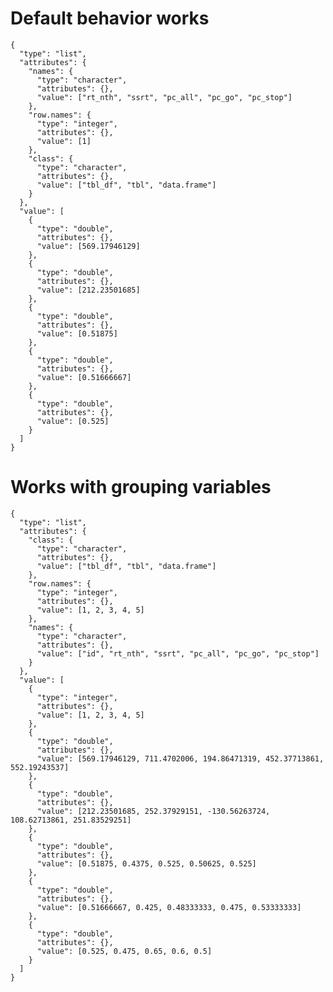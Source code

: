 # Default behavior works

    {
      "type": "list",
      "attributes": {
        "names": {
          "type": "character",
          "attributes": {},
          "value": ["rt_nth", "ssrt", "pc_all", "pc_go", "pc_stop"]
        },
        "row.names": {
          "type": "integer",
          "attributes": {},
          "value": [1]
        },
        "class": {
          "type": "character",
          "attributes": {},
          "value": ["tbl_df", "tbl", "data.frame"]
        }
      },
      "value": [
        {
          "type": "double",
          "attributes": {},
          "value": [569.17946129]
        },
        {
          "type": "double",
          "attributes": {},
          "value": [212.23501685]
        },
        {
          "type": "double",
          "attributes": {},
          "value": [0.51875]
        },
        {
          "type": "double",
          "attributes": {},
          "value": [0.51666667]
        },
        {
          "type": "double",
          "attributes": {},
          "value": [0.525]
        }
      ]
    }

# Works with grouping variables

    {
      "type": "list",
      "attributes": {
        "class": {
          "type": "character",
          "attributes": {},
          "value": ["tbl_df", "tbl", "data.frame"]
        },
        "row.names": {
          "type": "integer",
          "attributes": {},
          "value": [1, 2, 3, 4, 5]
        },
        "names": {
          "type": "character",
          "attributes": {},
          "value": ["id", "rt_nth", "ssrt", "pc_all", "pc_go", "pc_stop"]
        }
      },
      "value": [
        {
          "type": "integer",
          "attributes": {},
          "value": [1, 2, 3, 4, 5]
        },
        {
          "type": "double",
          "attributes": {},
          "value": [569.17946129, 711.4702006, 194.86471319, 452.37713861, 552.19243537]
        },
        {
          "type": "double",
          "attributes": {},
          "value": [212.23501685, 252.37929151, -130.56263724, 108.62713861, 251.83529251]
        },
        {
          "type": "double",
          "attributes": {},
          "value": [0.51875, 0.4375, 0.525, 0.50625, 0.525]
        },
        {
          "type": "double",
          "attributes": {},
          "value": [0.51666667, 0.425, 0.48333333, 0.475, 0.53333333]
        },
        {
          "type": "double",
          "attributes": {},
          "value": [0.525, 0.475, 0.65, 0.6, 0.5]
        }
      ]
    }

